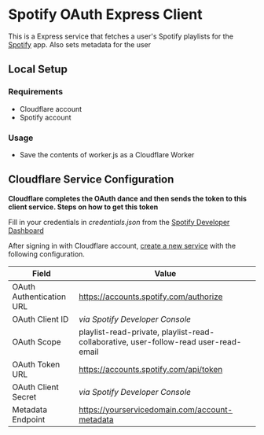 # Spotify OAuth Express Client

This is a Express service that fetches a user's Spotify playlists for
the [Spotify](https://github.com/CloudflareApps/Spotify) app. Also sets metadata for the user

## Local Setup

### Requirements

- Cloudflare account
- Spotify account

### Usage

-  Save the contents of worker.js as a Cloudflare Worker

## Cloudflare Service Configuration
**Cloudflare completes the OAuth dance and then sends the token to this client service. Steps on how to get this token**

Fill in your credentials in _credentials.json_ from the
[Spotify Developer Dashboard](https://developer.spotify.com/my-applications)

After signing in with Cloudflare account,
[create a new service](https://www.cloudflare.com/apps/services/new) with the following configuration.

| Field                    | Value                                                                                |
|--------------------------|--------------------------------------------------------------------------------------|
| OAuth Authentication URL | https://accounts.spotify.com/authorize                                               |
| OAuth Client ID          | _via Spotify Developer Console_                                                      |
| OAuth Scope              | playlist-read-private, playlist-read-collaborative, user-follow-read user-read-email |
| OAuth Token URL          | https://accounts.spotify.com/api/token                                               |
| OAuth Client Secret      | _via Spotify Developer Console_                                                      |
| Metadata Endpoint        | https://yourservicedomain.com/account-metadata                                       |
